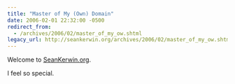 ```yaml
---
title: "Master of My (Own) Domain"
date: 2006-02-01 22:32:00 -0500
redirect_from:
  - /archives/2006/02/master_of_my_ow.shtml
legacy_url: http://seankerwin.org/archives/2006/02/master_of_my_ow.shtml
---
```

<p>Welcome to <a href="http://seankerwin.org">SeanKerwin.org</a>.</p>

<p>I feel so special.</p>
